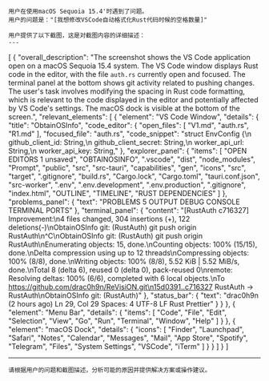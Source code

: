     用户在使用macOS Sequoia 15.4'时遇到了问题。
    用户的问题是："[我想修改VSCode自动格式化Rust代码时候的空格数量]"

    用户提供了以下截图，这是对截图内容的详细描述：
    ---

[
{
"overall_description": "The screenshot shows the VS Code application open on a macOS Sequoia 15.4 system. The VS Code window displays Rust code in the editor, with the file `auth.rs` currently open and focused. The terminal panel at the bottom shows git activity related to pushing changes. The user's task involves modifying the spacing in Rust code formatting, which is relevant to the code displayed in the editor and potentially affected by VS Code's settings. The macOS dock is visible at the bottom of the screen.",
"relevant_elements": [
{
"element": "VS Code Window",
"details": {
"title": "ObtainOSInfo",
"code_editor": {
"open_files": [
"V1.md",
"auth.rs",
"R1.md"
],
"focused_file": "auth.rs",
"code_snippet": "struct EnvConfig {\n github_client_id: String,\n github_client_secret: String,\n worker_api_url: String,\n worker_api_key: String,"
},
"explorer_panel": {
"items": [
"OPEN EDITORS 1 unsaved",
"OBTAINOSINFO",
".vscode",
"dist",
"node_modules",
"Prompt",
"public",
"src",
"src-tauri",
"capabilities",
"gen",
"icons",
"src",
"target",
".gitignore",
"build.rs",
"Cargo.lock",
"Cargo.toml",
"tauri.conf.json",
"src-worker",
".env",
".env.development",
".env.production",
".gitignore",
"index.html",
"OUTLINE",
"TIMELINE",
"RUST DEPENDENCIES"
]
},
"problems_panel": {
"text": "PROBLEMS 5 OUTPUT DEBUG CONSOLE TERMINAL PORTS"
},
"terminal_panel": {
"content": "[RustAuth c716327] Improvement:\n4 files changed, 304 insertions (+), 122 deletions(-)\nObtainOSInfo git: (RustAuth) git push origin RustAuth\n^C\nObtainOSInfo git: (RustAuth) git push origin RustAuth\nEnumerating objects: 15, done.\nCounting objects: 100% (15/15), done.\nDelta compression using up to 12 threads\nCompressing objects: 100% (8/8), done.\nWriting objects: 100% (8/8), 5.52 KiB | 5.52 MiB/s, done.\nTotal 8 (delta 6), reused 0 (delta 0), pack-reused 0\nremote: Resolving deltas: 100% (6/6), completed with 6 local objects.\nTo https://github.com/drac0h9n/ReVisiON.git\n15d0391..c716327 RustAuth -> RustAuth\nObtainOSInfo git: (RustAuth)"
},
"status_bar": {
"text": "drac0h9n (2 hours ago) Ln 29, Col 29 Spaces: 4 UTF-8 LF Rust Prettier"
}
}
},
{
"element": "Menu Bar",
"details": {
"items": [
"Code",
"File",
"Edit",
"Selection",
"View",
"Go",
"Run",
"Terminal",
"Window",
"Help"
]
}
},
{
"element": "macOS Dock",
"details": {
"icons": [
"Finder",
"Launchpad",
"Safari",
"Notes",
"Calendar",
"Messages",
"Mail",
"App Store",
"Spotify",
"Telegram",
"Files",
"System Settings",
"VSCode",
"iTerm"
]
}
}
]
}
]

---

    请根据用户的问题和截图描述，分析可能的原因并提供解决方案或操作建议。
